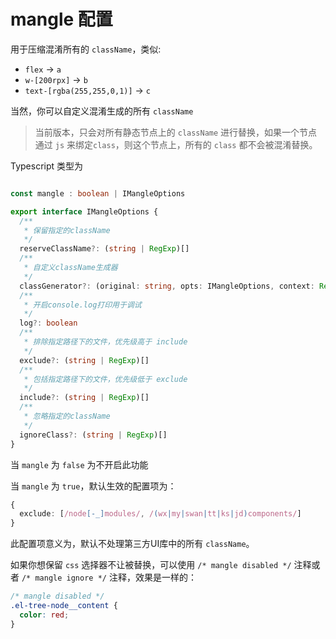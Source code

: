 # mangle 配置

用于压缩混淆所有的 `className`，类似:

- `flex` -> `a`
- `w-[200rpx]` -> `b`
- `text-[rgba(255,255,0,1)]` -> `c`

当然，你可以自定义混淆生成的所有 `className`

> 当前版本，只会对所有静态节点上的  `className` 进行替换，如果一个节点通过 `js` 来绑定`class`，则这个节点上，所有的 `class` 都不会被混淆替换。

Typescript 类型为

```ts

const mangle : boolean | IMangleOptions

export interface IMangleOptions {
  /**
   * 保留指定的className
   */
  reserveClassName?: (string | RegExp)[]
  /**
   * 自定义className生成器
   */
  classGenerator?: (original: string, opts: IMangleOptions, context: Record<string, any>) => string | undefined
  /**
   * 开启console.log打印用于调试
   */
  log?: boolean
  /**
   * 排除指定路径下的文件，优先级高于 include
   */
  exclude?: (string | RegExp)[]
  /**
   * 包括指定路径下的文件，优先级低于 exclude
   */
  include?: (string | RegExp)[]
  /**
   * 忽略指定的className
   */
  ignoreClass?: (string | RegExp)[]
}
```

当 `mangle` 为 `false` 为不开启此功能

当 `mangle` 为 `true`，默认生效的配置项为：

```ts
{
  exclude: [/node[-_]modules/, /(wx|my|swan|tt|ks|jd)components/]
}
```

此配置项意义为，默认不处理第三方UI库中的所有 `className`。

如果你想保留 `css` 选择器不让被替换，可以使用 `/* mangle disabled */` 注释或者 `/* mangle ignore */` 注释，效果是一样的：

```css
/* mangle disabled */
.el-tree-node__content {
  color: red;
}
```
